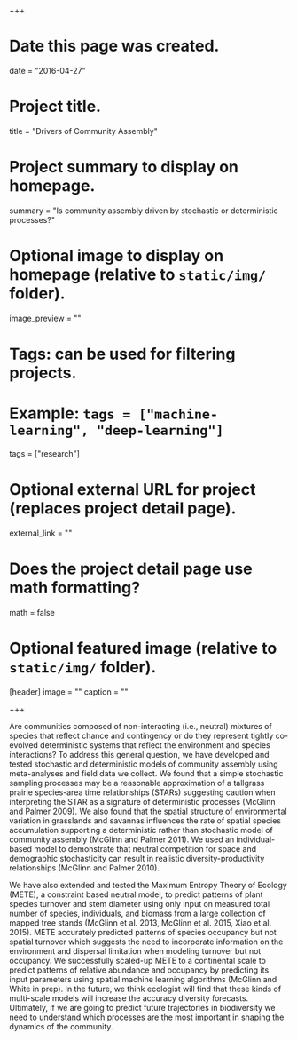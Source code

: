 +++
# Date this page was created.
date = "2016-04-27"

# Project title.
title = "Drivers of Community Assembly"

# Project summary to display on homepage.
summary = "Is community assembly driven by stochastic or deterministic processes?"

# Optional image to display on homepage (relative to `static/img/` folder).
image_preview = ""

# Tags: can be used for filtering projects.
# Example: `tags = ["machine-learning", "deep-learning"]`
tags = ["research"]

# Optional external URL for project (replaces project detail page).
external_link = ""

# Does the project detail page use math formatting?
math = false

# Optional featured image (relative to `static/img/` folder).
[header]
image = ""
caption = ""

+++

Are communities composed of non-interacting (i.e., neutral) mixtures of species that reflect chance and contingency or do they represent tightly co-evolved deterministic systems that reflect the environment and species interactions? To address this general question, we have developed and tested stochastic and deterministic models of community assembly using meta-analyses and field data we collect. We found that a simple stochastic sampling processes may be a reasonable approximation of a tallgrass prairie species-area time relationships (STARs) suggesting caution when interpreting the STAR as a signature of deterministic processes (McGlinn and Palmer 2009). We also found that the spatial structure of environmental variation in grasslands and savannas influences the rate of spatial species accumulation supporting a deterministic rather than stochastic model of community assembly (McGlinn and Palmer 2011). We used an individual-based model to demonstrate that neutral competition for space and demographic stochasticity can result in realistic diversity-productivity relationships (McGlinn and Palmer 2010).

We have also extended and tested the Maximum Entropy Theory of Ecology (METE), a constraint based neutral model, to predict patterns of plant species turnover and stem diameter using only input on measured total number of species, individuals, and biomass from a large collection of mapped tree stands (McGlinn et al. 2013, McGlinn et al. 2015, Xiao et al. 2015). METE accurately predicted patterns of species occupancy but not spatial turnover which suggests the need to incorporate information on the environment and dispersal limitation when modeling turnover but not occupancy. We successfully scaled-up METE to a continental scale to predict patterns of relative abundance and occupancy by predicting its input parameters using spatial machine learning algorithms (McGlinn and White in prep). In the future, we think ecologist will find that these kinds of multi-scale models will increase the accuracy diversity forecasts. Ultimately, if we are going to predict future trajectories in biodiversity we need to understand which processes are the most important in shaping the dynamics of the community.
